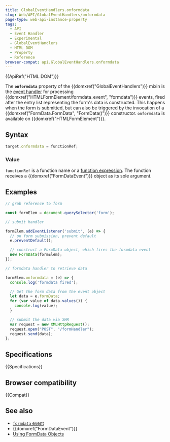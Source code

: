 ```yaml
---
title: GlobalEventHandlers.onformdata
slug: Web/API/GlobalEventHandlers/onformdata
page-type: web-api-instance-property
tags:
  - API
  - Event Handler
  - Experimental
  - GlobalEventHandlers
  - HTML DOM
  - Property
  - Reference
browser-compat: api.GlobalEventHandlers.onformdata
---
```

{{ApiRef("HTML DOM")}}

The **`onformdata`** property of the
{{domxref("GlobalEventHandlers")}} mixin is the [event handler](/en-US/docs/Web/Events/Event_handlers) for
processing {{domxref("HTMLFormElement/formdata_event", "formdata")}} events, fired after the entry list representing the
form's data is constructed. This happens when the form is submitted, but can also be
triggered by the invocation of a {{domxref("FormData.FormData", "FormData()")}}
constructor. `onformdata` is available on {{domxref("HTMLFormElement")}}.

## Syntax

```js
target.onformdata = functionRef;
```

### Value

`functionRef` is a function name or a [function expression](/en-US/docs/Web/JavaScript/Reference/Operators/function). The function receives a {{domxref("FormDataEvent")}} object as its
sole argument.

## Examples

```js
// grab reference to form

const formElem = document.querySelector('form');

// submit handler

formElem.addEventListener('submit', (e) => {
  // on form submission, prevent default
  e.preventDefault();

  // construct a FormData object, which fires the formdata event
  new FormData(formElem);
});

// formdata handler to retrieve data

formElem.onformdata = (e) => {
  console.log('formdata fired');

  // Get the form data from the event object
  let data = e.formData;
  for (var value of data.values()) {
    console.log(value);
  }

  // submit the data via XHR
  var request = new XMLHttpRequest();
  request.open("POST", "/formHandler");
  request.send(data);
};
```

## Specifications

{{Specifications}}

## Browser compatibility

{{Compat}}

## See also

- [`formdata` event](/en-US/docs/Web/API/HTMLFormElement/formdata_event)
- {{domxref("FormDataEvent")}}
- [Using FormData Objects](/en-US/docs/Web/API/FormData/Using_FormData_Objects)

